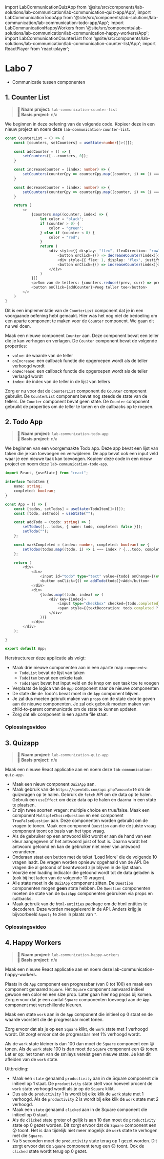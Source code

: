 import LabCommunicationQuizApp from '@site/src/components/lab-solutions/lab-communication/lab-communication-quiz-app/App';
import LabCommunicationTodoApp from '@site/src/components/lab-solutions/lab-communication/lab-communication-todo-app/App';
import LabCommunicationHappyWorkers from '@site/src/components/lab-solutions/lab-communication/lab-communication-happy-workers/App';
import LabCommunicationCounterList from '@site/src/components/lab-solutions/lab-communication/lab-communication-counter-list/App';
import ReactPlayer from 'react-player';

# Labo 7

- Communicatie tussen componenten

## 1. Counter List

> 📂 **Naam project:** `lab-communication-counter-list`  
> 🔗 **Basis project:** n/a

We beginnen in deze oefening van de volgende code. Kopieer deze in een nieuw project en noem deze `lab-communication-counter-list`.

```typescript codesandbox={"template": "react", "filename": "src/App.tsx"}
const CounterList = () => {
    const [counters, setCounters] = useState<number[]>([]);

    const addCounter = () => {
        setCounters([...counters, 0]);
    }

    const increaseCounter = (index: number) => {
        setCounters(counterCpy => counterCpy.map((counter, i) => (i === index) ? counter + 1 : counter));
    }

    const decreaseCounter = (index: number) => {
        setCounters(counterCpy => counterCpy.map((counter, i) => (i === index) ? counter - 1 : counter));
    }

    return (
        <>
            {counters.map((counter, index) => {
                let color = "black";
                if (counter > 0) {
                    color = "green";
                } else if (counter < 0) {
                    color = "red";
                }
                return (
                    <div style={{ display: "flex", flexDirection: "row", alignItems: "center", justifyContent: "center" }}>
                        <button onClick={() => decreaseCounter(index)}>Omlaag</button>
                        <div style={{ flex: 1, display: "flex", justifyContent: "center", alignItems: "center", color: color }}>Count: {counter}</div>
                        <button onClick={() => increaseCounter(index)}>Omhoog</button>
                    </div>
                )
            })}
            <p>Som van de tellers: {counters.reduce((prev, curr) => prev + curr, 0)}</p>
            <button onClick={addCounter}>Voeg teller toe</button>
        </>
    )
}
```

Dit is een implementatie van de `CounterList` component dat je in een voorgaande oefening hebt gemaakt. Hier was het nog niet de bedoeling om een aparte component te maken voor de `Counter` component. We gaan dit nu wel doen.

Maak een nieuwe component `Counter` aan. Deze component bevat een teller die je kan verhogen en verlagen. De `Counter` component bevat de volgende properties:
- `value`: de waarde van de teller
- `onIncrease`: een callback functie die opgeroepen wordt als de teller verhoogd wordt
- `onDecrease`: een callback functie die opgeroepen wordt als de teller verlaagd wordt
- `index`: de index van de teller in de lijst van tellers

Zorg er nu voor dat de `CounterList` component de `Counter` component gebruikt. De `CounterList` component bevat nog steeds de state van de tellers. De `Counter` component bevat geen state. De `Counter` component gebruikt de properties om de teller te tonen en de callbacks op te roepen.

<LabCommunicationCounterList/>

## 2. Todo App

> 📂 **Naam project:** `lab-communication-todo-app`  
> 🔗 **Basis project:** n/a

We beginnen van een voorgemaakte Todo app. Deze app bevat een lijst van taken die je kan toevoegen en verwijderen. De app bevat ook een input veld waar je een nieuwe taak kan toevoegen. Kopieer deze code in een nieuw project en noem deze `lab-communication-todo-app`.

```typescript codesandbox={"template": "react", "filename": "src/App.tsx"}
import React, {useState} from "react";

interface TodoItem { 
    name: string;
    completed: boolean;
}

const App = () => {
    const [todos, setTodos] = useState<TodoItem[]>([]);
    const [todo, setTodo] = useState("");

    const addTodo = (todo: string) => {
        setTodos([...todos, { name: todo, completed: false }]);
        setTodo("");
    };

    const markCompleted = (index: number, completed: boolean) => {
        setTodos(todos.map((todo, i) => i === index ? {...todo, completed: completed} : todo));
    };

    return (
        <div>
            <div>
                <input id="todo" type="text" value={todo} onChange={(event) => setTodo(event.target.value)}/>
                <button onClick={() => addTodo(todo)}>Add</button>
            </div>
            <div>
                {todos.map((todo, index) => (
                    <div key={index}>
                        <input type="checkbox" checked={todo.completed} onChange={(event) => markCompleted(index, event.target.checked)}/>
                        <span style={{textDecoration: todo.completed ? "line-through" : "none"}}>{todo.name}</span>
                    </div>
                ))}
            </div>
        </div>
    );

}

export default App;
```

Herstructureer deze applicatie als volgt:
- Maak drie nieuwe componenten aan in een aparte map `components`:
    - `TodoList` bevat de lijst van taken
    - `TodoItem` bevat een enkele taak
    - `TodoInput` bevat het input veld en de knop om een taak toe te voegen
- Verplaats de logica van de `App` component naar de nieuwe componenten
- De state die de Todo's bevat moet in de `App` component blijven. 
- Je zal dus moeten gebruik maken van `props` om de state door te geven aan de nieuwe componenten. Je zal ook gebruik moeten maken van child-to-parent communicatie om de state te kunnen updaten.
- Zorg dat elk component in een aparte file staat.

<div style={{padding: 10, border: "1px dotted black"}}>
    <LabCommunicationTodoApp/>
</div>

### Oplossingsvideo

<ReactPlayer controls url='https://youtu.be/RNC2X9D3XbI'/>

## 3. Quizapp

> 📂 **Naam project:** `lab-communication-quiz-app`  
> 🔗 **Basis project:** n/a

Maak een nieuwe React applicatie aan en noem deze `lab-communication-quiz-app`.

- Maak een nieuw component `QuizApp` aan.
- Maak gebruik van de `https://opentdb.com/api.php?amount=10` om de quizvragen op te halen. Gebruik de `fetch` API om de data op te halen. Gebruik een `useEffect` om deze data op te halen en daarna in een state te plaatsen.
- Er zijn twee soorten vragen: multiple choice en true/false. Maak een component `MultipleChoiceQuestion` en een component `TrueFalseQuestion` aan. Deze componenten worden gebruikt om de vragen te tonen. Maak een component `Question` aan die de juiste vraag component toont op basis van het type vraag.
- Als de gebruiker op een antwoord klikt wordt er aan de hand van een kleur aangegeven of het antwoord juist of fout is. Daarna wordt het antwoord getoond en kan de gebruiker niet meer van antwoord veranderen.
- Onderaan staat een button met de tekst 'Load More' die de volgende 10 vragen laadt. De vragen worden opnieuw opgehaald van de API. De vragen die al getoond of beantwoord zijn blijven in de lijst staan.
- Voorzie een loading indicator die getoond wordt tot de data geladen is (ook bij het laden van de volgende 10 vragen).
- Alle state moet in de `QuizApp` component zitten. De `Question` componenten mogen **geen** state hebben. De `Question` componenten moeten de state van de `QuizApp` componenten gebruiken via props en callbacks. 
- Maak gebruik van de `html-entities` package om de html entities te decoderen. Deze worden meegeleverd in de API. Anders krijg je bijvoorbeeld `&quot;` te zien in plaats van `"`.

<div style={{padding: 10, border: "1px dotted black"}}>
<LabCommunicationQuizApp/>
</div>

### Oplossingsvideo

<ReactPlayer controls url='https://youtu.be/L00lS5tKMcQ'/>

## 4. Happy Workers

> 📂 **Naam project:** `lab-communication-happy-workers`  
> 🔗 **Basis project:** n/a

Maak een nieuwe React applicatie aan en noem deze lab-communication-happy-workers.

Plaats in de `App` component een progressbar (van 0 tot 100) en maak een component genaamd `Square`. Het `Square` component aanvaard initieel gewoon een color en een size prop. Later gaan hier nog props bij komen. Zorg ervoor dat je een aantal `Square` componenten toevoegd aan de `App` component met verschillende kleuren. 

Maak een state `work` aan in de `App` component die initieel op 0 staat en de waarde voorstelt die de progressbar moet tonen. 

Zorg ervoor dat als je op een `Square` klikt, de `work` state met 1 verhoogd wordt. Dit zorgt ervoor dat de progressbar met 1% verhoogd wordt.

Als de `work` state kleiner is dan 100 dan moet de `Square` component een 😐 tonen. Als de `work` state 100 is dan moet de `Square` component een 😃 tonen. Let er op: het tonen van de smileys vereist geen nieuwe state. Je kan dit afleiden van de `work` state.

<LabCommunicationHappyWorkers useProductivity={false}/>

Uitbreiding:
- Maak een `state` genaamd `productivity` aan in de Square component die initieel op 1 staat. De `productivity` state stelt voor hoeveel procent de `work` state verhoogd wordt als je op de `Square` klikt. 
- Dus als de `productivity` 1 is wordt bij elke klik de `work` state met 1 verhoogd. Als de `productivity` 2 is wordt bij elke klik de `work` state met 2 verhoogd.
- Maak een `state` genaamd `clicked` aan in de Square component die initieel op 0 staat.
- Als de `clicked` state groter of gelijk is aan 10 dan moet de `productivity` state op 0 gezet worden. Dit zorgt ervoor dat de `Square` component een 😵 toont. Het is dan tijdelijk niet meer mogelijk de `work` state te verhogen met die `Square`.
- Na 5 seconden moet de `productivity` state terug op 1 gezet worden. Dit zorgt ervoor dat de `Square` component terug een 😐 toont. Ook de `clicked` state wordt terug op 0 gezet.

<LabCommunicationHappyWorkers useProductivity={true}/>
